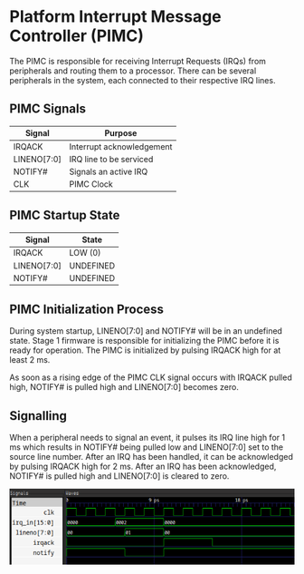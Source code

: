 # Platform Interrupt Message Controller (PIMC)

The PIMC is responsible for receiving Interrupt Requests (IRQs) from peripherals
and routing them to a processor. There can be several peripherals in the system,
each connected to their respective IRQ lines.

## PIMC Signals

| Signal      | Purpose                     |
| ----------  | --------------------------- |
| IRQACK      | Interrupt acknowledgement   |
| LINENO[7:0] | IRQ line to be serviced     |
| NOTIFY#     | Signals an active IRQ       |
| CLK         | PIMC Clock                  |

## PIMC Startup State

| Signal      | State     |
| ----------  | --------  |
| IRQACK      | LOW (0)   |
| LINENO[7:0] | UNDEFINED |
| NOTIFY#     | UNDEFINED |

## PIMC Initialization Process

During system startup, LINENO[7:0] and NOTIFY# will be in an undefined state. Stage 1 firmware
is responsible for initializing the PIMC before it is ready for operation. The PIMC is initialized
by pulsing IRQACK high for at least 2 ms.

As soon as a rising edge of the PIMC CLK signal occurs with IRQACK pulled high, NOTIFY# is pulled high
and LINENO[7:0] becomes zero.

## Signalling

When a peripheral needs to signal an event, it pulses its IRQ line high for 1 ms which results in
NOTIFY# being pulled low and LINENO[7:0] set to the source line number. After an IRQ has been handled,
it can be acknowledged by pulsing IRQACK high for 2 ms. After an IRQ has been acknowledged, NOTIFY#
is pulled high and LINENO[7:0] is cleared to zero.

![signals](images/irq.png)
